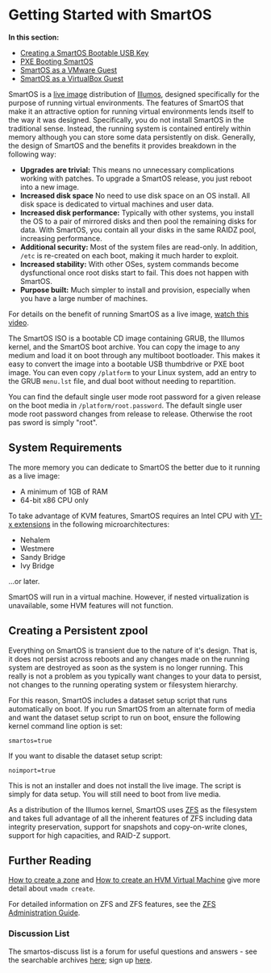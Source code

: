 # Getting Started with SmartOS

**In this section:**

- [Creating a SmartOS Bootable USB Key](creating-a-smartos-bootable-usb-key.md)
- [PXE Booting SmartOS](pxe-booting-smartos.md)
- [SmartOS as a VMware Guest](smartos-as-a-vmware-guest.md)
- [SmartOS as a VirtualBox Guest](smartos-as-a-virtualbox-guest.md)

SmartOS is a
[live image](smartos-users-guide.md) distribution of
[Illumos](https://www.illumos.org/),
designed specifically for the purpose of running virtual environments.
The features of SmartOS that make it an attractive option for running
virtual environments lends itself to the way it was designed.
Specifically, you do not install SmartOS in the traditional sense.
Instead, the running system is contained entirely within memory although
you can store some data persistently on disk. Generally, the design of
SmartOS and the benefits it provides breakdown in the following way:

- **Upgrades are trivial:** This means no unnecessary complications
    working with patches. To upgrade a SmartOS release, you just reboot
    into a new image.
- **Increased disk space** No need to use disk space on an OS install.
    All disk space is dedicated to virtual machines and user data.
- **Increased disk performance:** Typically with other systems, you
    install the OS to a pair of mirrored disks and then pool the
    remaining disks for data. With SmartOS, you contain all your disks
    in the same RAIDZ pool, increasing performance.
- **Additional security:** Most of the system files are read-only. In
    addition, `/etc` is re-created on each boot, making it much harder
    to exploit.
- **Increased stability:** With other OSes, system commands become
    dysfunctional once root disks start to fail. This does not happen
    with SmartOS.
- **Purpose built:** Much simpler to install and provision, especially
    when you have a large number of machines.

For details on the benefit of running SmartOS as a live image,
[watch this video](https://www.youtube.com/watch?v=ieGWbo94geE).

The SmartOS ISO is a bootable CD image containing GRUB, the Illumos
kernel, and the SmartOS boot archive. You can copy the image to any
medium and load it on boot through any multiboot bootloader. This makes
it easy to convert the image into a bootable USB thumbdrive or PXE boot
image. You can even copy `/platform` to your Linux system, add an entry
to the GRUB `menu.lst` file, and dual boot without needing to
repartition.

You can find the default single user mode root password for a given release
on the boot media in `/platform/root.password`. The default single user
mode root password changes from release to release. Otherwise the root pas
sword is simply "root".

## System Requirements

The more memory you can dedicate to SmartOS the better due to it running
as a live image:

- A minimum of 1GB of RAM
- 64-bit x86 CPU only

To take advantage of KVM features, SmartOS requires an Intel CPU with
[VT-x extensions](http://en.wikipedia.org/wiki/VT-x#Intel_virtualization_.28VT-x.29)
in the following microarchitectures:

- Nehalem
- Westmere
- Sandy Bridge
- Ivy Bridge

...or later.

SmartOS will run in a virtual machine. However, if nested virtualization is
unavailable, some HVM features will not function.

## Creating a Persistent zpool

Everything on SmartOS is transient due to the nature of it's design.
That is, it does not persist across reboots and any changes made on the
running system are destroyed as soon as the system is no longer running.
This really is not a problem as you typically want changes to your data
to persist, not changes to the running operating system or filesystem
hierarchy.

For this reason, SmartOS includes a dataset setup script that runs
automatically on boot. If you run SmartOS from an alternate form of
media and want the dataset setup script to run on boot, ensure the
following kernel command line option is set:

    smartos=true

If you want to disable the dataset setup script:

    noimport=true

This is not an installer and does not install the live image. The script is
simply for data setup. You will still need to boot from live media.

As a distribution of the Illumos kernel, SmartOS uses
[ZFS](zfs.md) as the filesystem and takes full advantage of all
the inherent features of ZFS including data integrity preservation,
support for snapshots and copy-on-write clones, support for high
capacities, and RAID-Z support.

## Further Reading

[How to create a zone](how-to-create-a-zone.md)
and [How to create an HVM Virtual Machine](how-to-create-an-hvm-zone.md)
give more detail about `vmadm create`.

For detailed information on ZFS and ZFS features, see the
[ZFS Administration Guide](http://download.oracle.com/docs/cd/E19253-01/819-5461/index.html).

### Discussion List

The smartos-discuss list is a forum for useful questions and answers -
see the searchable archives
[here](https://www.listbox.com/member/archive/184463/); sign up
[here](http://smartos.org/smartos-mailing-list/).

